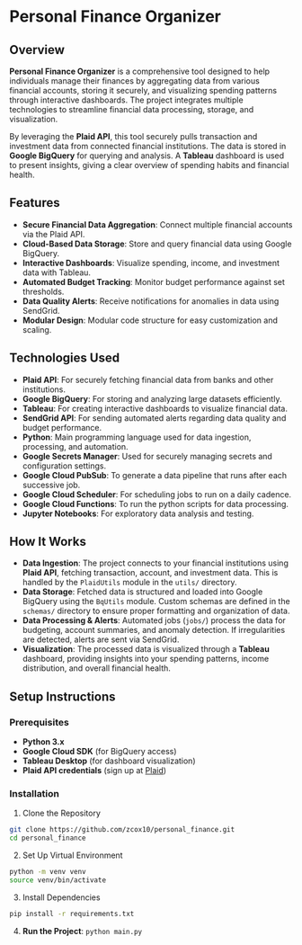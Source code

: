 # Personal Finance Organizer

## Overview

**Personal Finance Organizer** is a comprehensive tool designed to help individuals manage their finances by aggregating data from various financial accounts, storing it securely, and visualizing spending patterns through interactive dashboards. The project integrates multiple technologies to streamline financial data processing, storage, and visualization.

By leveraging the **Plaid API**, this tool securely pulls transaction and investment data from connected financial institutions. The data is stored in **Google BigQuery** for querying and analysis. A **Tableau** dashboard is used to present insights, giving a clear overview of spending habits and financial health.

## Features

- **Secure Financial Data Aggregation**: Connect multiple financial accounts via the Plaid API.
- **Cloud-Based Data Storage**: Store and query financial data using Google BigQuery.
- **Interactive Dashboards**: Visualize spending, income, and investment data with Tableau.
- **Automated Budget Tracking**: Monitor budget performance against set thresholds.
- **Data Quality Alerts**: Receive notifications for anomalies in data using SendGrid.
- **Modular Design**: Modular code structure for easy customization and scaling.

## Technologies Used

- **Plaid API**: For securely fetching financial data from banks and other institutions.
- **Google BigQuery**: For storing and analyzing large datasets efficiently.
- **Tableau**: For creating interactive dashboards to visualize financial data.
- **SendGrid API**: For sending automated alerts regarding data quality and budget performance.
- **Python**: Main programming language used for data ingestion, processing, and automation.
- **Google Secrets Manager**: Used for securely managing secrets and configuration settings.
- **Google Cloud PubSub**: To generate a data pipeline that runs after each successive job.
- **Google Cloud Scheduler**: For scheduling jobs to run on a daily cadence.
- **Google Cloud Functions**: To run the python scripts for data processing.
- **Jupyter Notebooks**: For exploratory data analysis and testing.

## How It Works

- **Data Ingestion**: The project connects to your financial institutions using **Plaid API**, fetching transaction, account, and investment data. This is handled by the `PlaidUtils` module in the `utils/` directory.
- **Data Storage**: Fetched data is structured and loaded into Google BigQuery using the `BqUtils` module. Custom schemas are defined in the `schemas/` directory to ensure proper formatting and organization of data.
- **Data Processing & Alerts**: Automated jobs (`jobs/`) process the data for budgeting, account summaries, and anomaly detection. If irregularities are detected, alerts are sent via SendGrid.
- **Visualization**: The processed data is visualized through a **Tableau** dashboard, providing insights into your spending patterns, income distribution, and overall financial health.

## Setup Instructions

### Prerequisites

- **Python 3.x**
- **Google Cloud SDK** (for BigQuery access)
- **Tableau Desktop** (for dashboard visualization)
- **Plaid API credentials** (sign up at [Plaid](https://plaid.com/docs/auth/))

### Installation

1. Clone the Repository

```bash
git clone https://github.com/zcox10/personal_finance.git
cd personal_finance
```

2. Set Up Virtual Environment

```bash
python -m venv venv
source venv/bin/activate
```

3. Install Dependencies

```bash
pip install -r requirements.txt
```

4. **Run the Project**: `python main.py`
